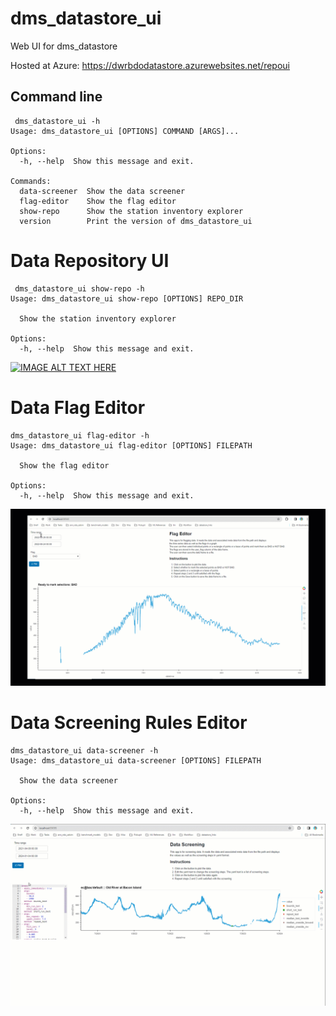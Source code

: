 # dms_datastore_ui

Web UI for dms_datastore

Hosted at Azure: https://dwrbdodatastore.azurewebsites.net/repoui



## Command line
```
 dms_datastore_ui -h
Usage: dms_datastore_ui [OPTIONS] COMMAND [ARGS]...

Options:
  -h, --help  Show this message and exit.

Commands:
  data-screener  Show the data screener
  flag-editor    Show the flag editor
  show-repo      Show the station inventory explorer
  version        Print the version of dms_datastore_ui
```

# Data Repository UI

```
 dms_datastore_ui show-repo -h
Usage: dms_datastore_ui show-repo [OPTIONS] REPO_DIR

  Show the station inventory explorer

Options:
  -h, --help  Show this message and exit.
```

[![IMAGE ALT TEXT HERE](https://img.youtube.com/vi/YlFRzMqWr_M/0.jpg)](https://www.youtube.com/watch?v=YlFRzMqWr_M)

# Data Flag Editor
```
dms_datastore_ui flag-editor -h
Usage: dms_datastore_ui flag-editor [OPTIONS] FILEPATH

  Show the flag editor

Options:
  -h, --help  Show this message and exit.
  ```
[![Flag Editor Demo Gif](docs/FlagEditorDemo.gif)](docs/FlagEditorDemo.gif)

# Data Screening Rules Editor
```
dms_datastore_ui data-screener -h
Usage: dms_datastore_ui data-screener [OPTIONS] FILEPATH

  Show the data screener

Options:
  -h, --help  Show this message and exit.
  ```
[![Flag Screeing Rules Editor Demo Gif](docs/DataScreenerDemo.gif)](docs/DataScreenerDemo.gif)

